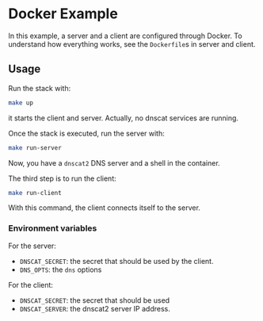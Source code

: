# Docker Example
In this example, a server and a client are configured through Docker.
To understand how everything works, see the `Dockerfile`s in server and client.

## Usage
Run the stack with: 
```bash
make up
``` 

it starts the client and server. Actually, no dnscat services are running. 

Once the stack is executed, run the server with:
```bash
make run-server
```

Now, you have a `dnscat2` DNS server and a shell in the container.

The third step is to run the client: 
```bash
make run-client
```

With this command, the client connects itself to the server.

### Environment variables
For the server:
- `DNSCAT_SECRET`: the secret that should be used by the client.
- `DNS_OPTS`: the `dns` options 

For the client:
- `DNSCAT_SECRET`: the secret that should be used
- `DNSCAT_SERVER`: the dnscat2 server IP address.
